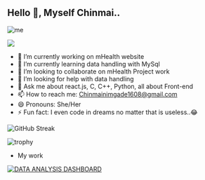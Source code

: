 ## Hello 👋, Myself Chinmai..

![me](https://github.com/Chinmai1608/Chinmai1608/blob/main/isometric-research-of-statistical-data-and-analytics.gif)

 ![](https://komarev.com/ghpvc/?username=Chinmai1608)
- 🔭 I’m currently working on mHealth website
- 🌱 I’m currently learning data handling with MySql
- 👯 I’m looking to collaborate on mHealth Project work
- 🤔 I’m looking for help with data handling 
- 💬 Ask me about react.js, C, C++, Python, all about Front-end 
- 📫 How to reach me: Chinmainimgade1608@gmail.com
- 😄 Pronouns: She/Her
- ⚡ Fun fact: I even code in dreams no matter that is useless..😂

![GitHub Streak](https://github-readme-streak-stats.herokuapp.com/?user=Chinmai1608)

![trophy](https://github-profile-trophy.vercel.app/?username=Chinmai1608)

- My work
  
<noscript><a href='https://public.tableau.com/views/AttritionAnalysisGreenDestinationsUnifiedMentor/Dashboard1?:language=en-US&:sid=&:redirect=auth&:display_count=n&:origin=viz_share_link'><img alt='DATA ANALYSIS DASHBOARD ' src='https://github.com/user-attachments/assets/dc370ff7-a852-49fe-a1be-ca9089868508' style='border: none' /></a></noscript>

